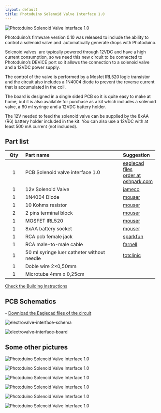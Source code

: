 ```yaml
---
layout: default
title: Photoduino Solenoid Valve Interface 1.0
---
```


![](../../../assets/images/IMG_4806.jpg "Photoduino Solenoid Valve Interface 1.0")

Photoduino’s firmware version 0.10 was released to include the ability to control a solenoid valve and  automatically generate drops with Photoduino.

Solenoid valves  are typically powered through 12VDC and have a high current consumption, so we need this new circuit to be connected to Photoduino’s DEVICE port so it allows the connection to a solenoid valve and a 12VDC power supply.

The control of the valve is performed by a Mosfet IRL520 logic transistor and the circuit also includes a 1N4004 diode to prevent the reverse current that is accumulated in the coil.

The board is designed in a single sided PCB so it is quite easy to make at home, but it is also available for purchase as a kit which includes a solenoid valve, a 60 ml syringe and a 12VDC battery holder.

The 12V needed to feed the solenoid valve can be supplied by the 8xAA (R6) battery holder included in the kit. You can also use a 12VDC with at least 500 mA current (not included).

## Part list

<table>
<thead>
<tr>
<th style="text-align: center;" align="RIGHT" width="43" height="19">Qty</th>
<th align="LEFT" width="307">Part name</th>
<th align="LEFT" width="97">Suggestion</th>
</tr>
</thead>
<colgroup>
<col width="43" />
<col width="307" />
<col width="97" /></colgroup>
<tbody>
<tr>
<td style="text-align: center;" align="RIGHT" width="43" height="19">1</td>
<td align="LEFT" width="307">PCB Solenoid valve interface 1.0</td>
<td align="LEFT" width="97"><a href="http://sourceforge.net/projects/photoduino/files/hardware/photoduino.solenoid.valve.interface.1.0.zip/download" target="_blank">eaglecad files</a> <br>
 <a href="https://oshpark.com/profiles/photoduino">order at oshpark.com</a></td>
</tr>
<tr>
<td style="text-align: center;" align="RIGHT" width="43" height="19">1</td>
<td align="LEFT" width="307">12v Solenoid Valve</td>
<td align="LEFT" width="97"><a href="http://www.jameco.com/webapp/wcs/stores/servlet/Product_10001_10001_169835_-1" target="_blank">jameco</a></td>
</tr>
<tr>
<td style="text-align: center;" align="RIGHT" height="18">1</td>
<td align="LEFT">1N4004 Diode</td>
<td align="LEFT"><a href="http://es.mouser.com/ProductDetail/Fairchild-Semiconductor/1N4004/?qs=sGAEpiMZZMtbRapU8LlZD6Aoap19JQAxY2gML8gEYQU=" target="_blank">mouser</a></td>
</tr>
<tr>
<td style="text-align: center;" align="RIGHT" height="19">1</td>
<td align="LEFT">10 Kohms resistor</td>
<td align="LEFT"><a href="http://es.mouser.com/ProductDetail/KOA-Speer/CF1-4CT52R103J/?qs=/ha2pyFaduhcR7YWghnBNohs8vFPbHXcGsL5ejOIEA8FpelIXoecIg==" target="_blank">mouser</a></td>
</tr>
<tr>
<td style="text-align: center;" align="RIGHT" height="18">2</td>
<td align="LEFT">2 pins terminal block</td>
<td align="LEFT"><a href="http://es.mouser.com/ProductDetail/TE-Connectivity/1546217-2/?qs=/ha2pyFadui5vPiFZWIRtlnll7gvt4j9cS3WxuW3x4U6b7MTIqipBA==" target="_blank">mouser</a></td>
</tr>
<tr>
<td style="text-align: center;" align="RIGHT" height="18">1</td>
<td align="LEFT">MOSFET IRL520</td>
<td align="LEFT"><a href="http://es.mouser.com/ProductDetail/Vishay/IRL520PBF/?qs=%2fha2pyFadugoFc60oJQhYd0RYsxf419zr4vF1d%2frxafGYvd3gH3YYQ%3d%3d" target="_blank">mouser</a></td>
</tr>
<tr>
<td style="text-align: center;" align="RIGHT" height="19">1</td>
<td align="LEFT">8xAA battery socket</td>
<td align="LEFT"><a href="http://es.mouser.com/ProductDetail/Eagle-Plastic-Devices/12BH382A-GR/?qs=%2fha2pyFadui3zNDXDd7sNGvpURQZ7stWJIrkaUzvJZs%3d">mouser</a></td>
</tr>
<tr>
<td style="text-align: center;" align="RIGHT" height="19">1</td>
<td align="LEFT">RCA pcb female jack</td>
<td align="LEFT"><a href="http://www.sparkfun.com/products/8631" target="_blank">sparkfun</a></td>
</tr>
<tr>
<td style="text-align: center;" align="RIGHT" height="18">1</td>
<td align="LEFT">RCA male-to-male cable</td>
<td align="LEFT"><a href="http://es.farnell.com/pro-signal/av00243/lead-phono-plg-plg-1-2m/dp/3712205?Ntt=3712205">farnell</a></td>
</tr>
<tr>
<td style="text-align: center;" align="RIGHT" height="19">1</td>
<td align="LEFT">50 ml syringe luer catheter without needle</td>
<td align="LEFT"><a href="http://www.totclinic.com/jeringas-sin-aguja/62-jeringas-sin-aguja-de-50-ml-luer-cateter.html" target="_blank">totclinic</a></td>
</tr>
<tr>
<td style="text-align: center;" align="RIGHT" height="18">1</td>
<td align="LEFT">Doble wire 2&#215;0,50mm</td>
<td align="LEFT"></td>
</tr>
<tr>
<td style="text-align: center;" align="RIGHT" height="19">1</td>
<td align="LEFT">Microtube 4mm x 0,25cm</td>
<td align="LEFT"></td>
</tr>
</tbody>
</table>

[Check the Building Instructions](build-instructions-solenoid-valve-interface/ "Build instructions: Solenoid Valve Interface")

## PCB Schematics

\- [Download the Eaglecad files of the circuit](http://sourceforge.net/projects/photoduino/files/hardware/photoduino.solenoid.valve.interface.1.0.zip/download)

![](../../../assets/images/electrovalve-interface-schema-600x492.png "electrovalve-interface-schema")

![](../../../assets/images/electrovalve-interface-board-600x496.png "electrovalve-interface-board")

## Some other pictures

![](../../../assets/images/IMG_4828.jpg "Photoduino Solenoid Valve Interface 1.0")

![](../../../assets/images/IMG_5235.jpg "Photoduino Solenoid Valve Interface 1.0")

![](../../../assets/images/IMG_5241.jpg "Photoduino Solenoid Valve Interface 1.0")

![](../../../assets/images/IMG_5245.jpg "Photoduino Solenoid Valve Interface 1.0")

![](../../../assets/images/IMG_5248.jpg "Photoduino Solenoid Valve Interface 1.0")

![](../../../assets/images/IMG_5491.jpg "Photoduino Solenoid Valve Interface 1.0")
